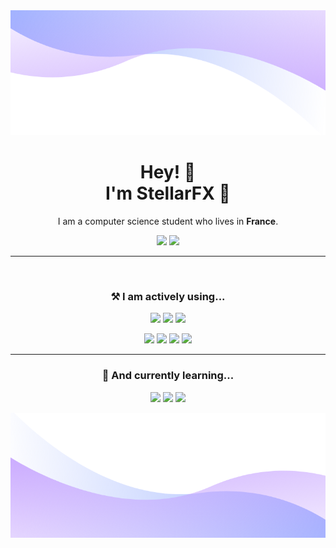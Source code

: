 <img style="height:12.5rem; width:100%" src="./images/top2.png">

<h1 align='center'>Hey! 👋 <br/>I'm StellarFX 🌌</h1>
<p align='center'>I am a computer science student who lives in <b>France</b>.</p>
<p align='center'>
    <a href='https://discord.com/users/108912248113664000'><img src="https://img.shields.io/badge/StellarFX%230429-5865F2?style=for-the-badge&logo=discord&logoColor=white"/></a>
    <a href=''><img src="https://img.shields.io/badge/Twitter-1DA1F2?style=for-the-badge&logo=twitter&logoColor=white"/></a>
</p>

<hr>
<br/>

<h3 align='center'>⚒️ I am actively using...</h3>

<p align='center'>
    <img src="https://img.shields.io/badge/TypeScript-3178C6?style=for-the-badge&logo=typescript&logoColor=white"/>
    <img src="https://img.shields.io/badge/JavaScript-F7DF1E?style=for-the-badge&logo=javascript&logoColor=black"/>
    <img src="https://img.shields.io/badge/Java-FFFFFF?style=for-the-badge&logo=oracle&logoColor=black"/>
</p>
<p align='center'>
    <img src="https://img.shields.io/badge/Discord.js-5865F2?style=for-the-badge&logo=discord&logoColor=white"/>
    <img src="https://img.shields.io/badge/React-61DAFB?style=for-the-badge&logo=react&logoColor=black"/>
    <img src="https://img.shields.io/badge/Svelte-FF3E00?style=for-the-badge&logo=svelte&logoColor=white"/>
    <img src="https://img.shields.io/badge/Prisma-2d3748?style=for-the-badge&logo=prisma&logoColor=white"/>
</p>


<hr>

<h3 align='center'>🧠 And currently learning...</h3>
<p align='center'>
    <img src="https://img.shields.io/badge/C++-00599C?style=for-the-badge&logo=C%2b%2b&logoColor=white"/>
    <img src="https://img.shields.io/badge/SQL-003b57?style=for-the-badge&logo=sqlite&logoColor=white"/>
    <img src="https://img.shields.io/badge/Bash-4EAA25?style=for-the-badge&logo=GNU-Bash&logoColor=white"/>
</p>

<img style="height:12.5rem; width:100%" src="./images/bot2.png">
